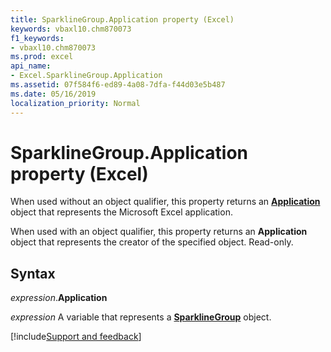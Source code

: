 ```yaml
---
title: SparklineGroup.Application property (Excel)
keywords: vbaxl10.chm870073
f1_keywords:
- vbaxl10.chm870073
ms.prod: excel
api_name:
- Excel.SparklineGroup.Application
ms.assetid: 07f584f6-ed89-4a08-7dfa-f44d03e5b487
ms.date: 05/16/2019
localization_priority: Normal
---
```



# SparklineGroup.Application property (Excel)

When used without an object qualifier, this property returns an **[Application](Excel.Application(object).md)** object that represents the Microsoft Excel application. 

When used with an object qualifier, this property returns an **Application** object that represents the creator of the specified object. Read-only.


## Syntax

_expression_.**Application**

_expression_ A variable that represents a **[SparklineGroup](Excel.SparklineGroup.md)** object.



[!include[Support and feedback](~/includes/feedback-boilerplate.md)]